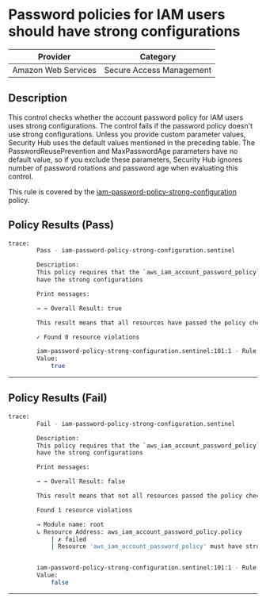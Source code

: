 # Password policies for IAM users should have strong configurations

| Provider            |         Category         |
| ------------------- | ------------------------ |
| Amazon Web Services | Secure Access Management |

## Description

This control checks whether the account password policy for IAM users uses strong configurations. The control fails if the password policy doesn't use strong configurations. Unless you provide custom parameter values, Security Hub uses the default values mentioned in the preceding table. The PasswordReusePrevention and MaxPasswordAge parameters have no default value, so if you exclude these parameters, Security Hub ignores number of password rotations and password age when evaluating this control.

This rule is covered by the [iam-password-policy-strong-configuration](../../policies/iam-password-policy-strong-configuration.sentinel) policy.

## Policy Results (Pass)
```bash
trace:
        Pass - iam-password-policy-strong-configuration.sentinel

        Description:
        This policy requires that the `aws_iam_account_password_policy` resource
        have the strong configurations

        Print messages:

        → → Overall Result: true

        This result means that all resources have passed the policy check for the policy iam-password-uppercase.

        ✓ Found 0 resource violations

        iam-password-policy-strong-configuration.sentinel:101:1 - Rule "main"
        Value:
            true
```

---

## Policy Results (Fail)
```bash
trace:
        Fail - iam-password-policy-strong-configuration.sentinel

        Description:
        This policy requires that the `aws_iam_account_password_policy` resource
        have the strong configurations

        Print messages:

        → → Overall Result: false

        This result means that not all resources passed the policy check and the protected behavior is not allowed for the policy iam-password-uppercase.

        Found 1 resource violations

        → Module name: root
        ↳ Resource Address: aws_iam_account_password_policy.policy
            | ✗ failed
            | Resource 'aws_iam_account_password_policy' must have strong configuration. Refer to https://docs.aws.amazon.com/securityhub/latest/userguide/iam-controls.html#iam-7 for more details.


        iam-password-policy-strong-configuration.sentinel:101:1 - Rule "main"
        Value:
            false
```

---